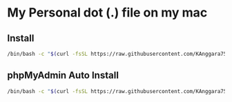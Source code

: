 # My Personal dot (.) file on my mac

## Install

```bash
/bin/bash -c "$(curl -fsSL https://raw.githubusercontent.com/KAnggara75/dotfile/main/install.sh)"
```

## phpMyAdmin Auto Install

```bash
/bin/bash -c "$(curl -fsSL https://raw.githubusercontent.com/KAnggara75/dotfile/main/pma.sh)"
```
